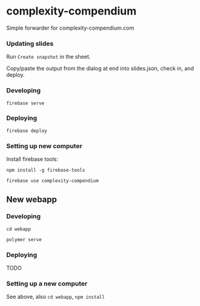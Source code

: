 # complexity-compendium
Simple forwarder for complexity-compendium.com

### Updating slides

Run `Create snapshot` in the sheet.

Copy/paste the output from the dialog at end into slides.json, check in, and deploy.

### Developing

`firebase serve`

### Deploying

`firebase deploy`


### Setting up new computer

Install firebase tools: 

`npm install -g firebase-tools`

`firebase use complexity-compendium`


## New webapp

### Developing

`cd webapp`

`polymer serve`

### Deploying

TODO

### Setting up a new computer

See above, also `cd webapp`, `npm install`

